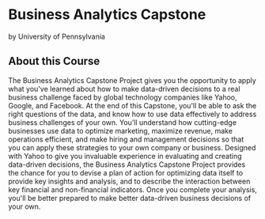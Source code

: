 # Business Analytics Capstone
by University of Pennsylvania

## About this Course
The Business Analytics Capstone Project gives you the opportunity to apply what you've learned about how to make data-driven decisions to a real business challenge faced by global technology companies like Yahoo, Google, and Facebook. At the end of this Capstone, you'll be able to ask the right questions of the data, and know how to use data effectively to address business challenges of your own. You’ll understand how cutting-edge businesses use data to optimize marketing, maximize revenue, make operations efficient, and make hiring and management decisions so that you can apply these strategies to your own company or business. Designed with Yahoo to give you invaluable experience in evaluating and creating data-driven decisions, the Business Analytics Capstone Project provides the chance for you to devise a plan of action for optimizing data itself to provide key insights and analysis, and to describe the interaction between key financial and non-financial indicators. Once you complete your analysis, you'll be better prepared to make better data-driven business decisions of your own.
